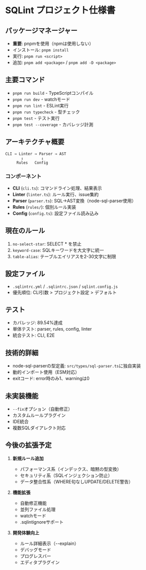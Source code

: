 # SQLint プロジェクト仕様書

## パッケージマネージャー
- **重要**: pnpmを使用（npmは使用しない）
- インストール: `pnpm install`
- 実行: `pnpm run <script>`
- 追加: `pnpm add <package>` / `pnpm add -D <package>`

## 主要コマンド
- `pnpm run build` - TypeScriptコンパイル
- `pnpm run dev` - watchモード
- `pnpm run lint` - ESLint実行
- `pnpm run typecheck` - 型チェック
- `pnpm test` - テスト実行
- `pnpm test --coverage` - カバレッジ計測

## アーキテクチャ概要
```
CLI → Linter → Parser → AST
       ↓        ↓
     Rules   Config
```

### コンポーネント
- **CLI** (`cli.ts`): コマンドライン処理、結果表示
- **Linter** (`linter.ts`): ルール実行、issue集約
- **Parser** (`parser.ts`): SQL→AST変換（node-sql-parser使用）
- **Rules** (`rules/`): 個別ルール実装
- **Config** (`config.ts`): 設定ファイル読み込み

## 現在のルール
1. `no-select-star`: SELECT * を禁止
2. `keyword-case`: SQLキーワードを大文字に統一
3. `table-alias`: テーブルエイリアスを2-30文字に制限

## 設定ファイル
- `.sqlintrc.yml` / `.sqlintrc.json` / `sqlint.config.js`
- 優先順位: CLI引数 > プロジェクト設定 > デフォルト

## テスト
- カバレッジ: 89.54%達成
- 単体テスト: parser, rules, config, linter
- 統合テスト: CLI, E2E

## 技術的詳細
- node-sql-parserの型定義: `src/types/sql-parser.ts`に独自実装
- 動的インポート使用（ESM対応）
- exitコード: error時のみ1、warningは0

## 未実装機能
- `--fix`オプション（自動修正）
- カスタムルールプラグイン
- IDE統合
- 複数SQLダイアレクト対応

## 今後の拡張予定
1. **新規ルール追加**
   - パフォーマンス系（インデックス、暗黙の型変換）
   - セキュリティ系（SQLインジェクション防止）
   - データ整合性系（WHERE句なしUPDATE/DELETE警告）

2. **機能拡張**
   - 自動修正機能
   - 並列ファイル処理
   - watchモード
   - .sqlintignoreサポート

3. **開発体験向上**
   - ルール詳細表示（--explain）
   - デバッグモード
   - プログレスバー
   - エディタプラグイン
